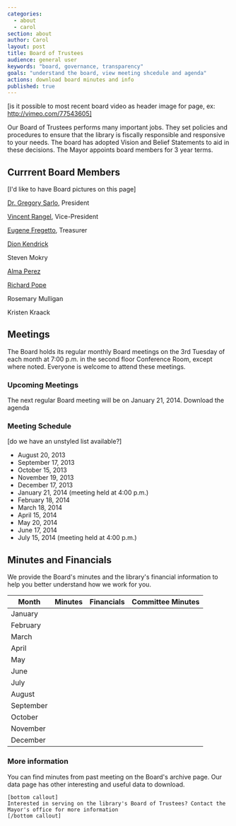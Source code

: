 ```yaml
---
categories: 
  - about
  - carol
section: about
author: Carol
layout: post
title: Board of Trustees
audience: general user
keywords: "board, governance, transparency"
goals: "understand the board, view meeting shcedule and agenda"
actions: download board minutes and info
published: true
---
```


[is it possible to most recent board video as header image for page, ex: http://vimeo.com/77543605]

Our Board of Trustees performs many important jobs. They set policies and procedures to ensure that the library is fiscally responsible and responsive to your needs. The board has adopted Vision and Belief Statements to aid in these decisions. The Mayor appoints board members for 3 year terms. 

## Currrent Board Members

[I'd like to have Board pictures on this page]

[Dr. Gregory Sarlo](mailto:gsarlo@dppl.org), President

[Vincent Rangel](vrangel@dppl.org), Vice-President

[Eugene Fregetto](efregetto@dppl.org), Treasurer

[Dion Kendrick](dkendrick@dppl.org)

Steven Mokry

[Alma Perez](aperez@dppl.org)

[Richard Pope](rpope@dppl.org)

Rosemary Mulligan

Kristen Kraack

## Meetings

The Board holds its regular monthly Board meetings on the 3rd Tuesday of each month at 7:00 p.m. in the second floor Conference Room, except where noted. Everyone is welcome to attend these meetings.

### Upcoming Meetings

The next regular Board meeting will be on January 21, 2014. Download the agenda

### Meeting Schedule

[do we have an unstyled list available?]

- August 20, 2013
- September 17, 2013
- October 15, 2013
- November 19, 2013
- December 17, 2013
- January 21, 2014 (meeting held at 4:00 p.m.)
- February 18, 2014
- March 18, 2014
- April 15, 2014
- May 20, 2014
- June 17, 2014
- July 15, 2014 (meeting held at 4:00 p.m.)

## Minutes and Financials
We provide the Board's minutes and the library's financial information to help you better understand how we work for you.

<table class="info board">
        <thead>
        <tr>
         <th>Month</th>
         <th>Minutes</th>
         <th>Financials</th>
         <th>Committee Minutes</th>
        </tr>
        </thead>
        <tbody>
        <tr>
         <td>January</td>
         <td><!--<a class="download" href="#">Download</a>--></td>
         <td><!--<a class="download" href="#">Download</a>--></td>
         <td><!--<a class="download" href="#">Download</a>--></td>
        </tr>
        <tr>
         <td>February</td>
         <td><!--<a class="download" href="#">Download</a>--></td>
         <td></td>
         <td><!--<a class="download" href="#">Download</a>--></td>
        </tr>
        <tr>
         <td>March</td>
         <td><!--<a class="download" href="#">Download</a>--></td>
         <td></td>
         <td><!--<a class="download" href="#">Download</a>-->
          &nbsp;</td>
        </tr>
        <tr>
         <td>April</td>
         <td><!--<a class="download" href="#">Download</a>--></td>
         <td>&nbsp;</td>
         <td>&nbsp;</td>
        </tr>
        <tr>
         <td>May</td>
         <td><!--<a class="download" href="#">Download</a>--></td>
         <td></td>
         <td>&nbsp;</td>
        </tr>
        <tr>
         <td>June</td>
         <td><!--<a class="download" href="#">Download</a>--></td>
         <td></td>
         <td><!--<a class="download" href="#">Download</a>--></td>
        </tr>
        <tr>
         <td>July</td>
         <td><!--<a class="download" href="#">Download</a>--></td>
         <td></td>
         <td><!--<a class="download" href="#">Download</a>--></td>
        </tr>
        <tr>
         <td>August</td>
         <td><!--<a class="download" href="#">Download</a>--></td>
         <td></td>
         <td></td>
        </tr>
        <tr>
         <td>September</td>
         <td><!--<a class="download" href="#">Download</a>--></td>
         <td>&nbsp;</td>
         <td>&nbsp;</td>
        </tr>
        <tr>
         <td>October</td>
         <td><!--<a class="download" href="#">Download</a>--></td>
         <td><!--<a class="download" href="#">Download</a>--></td>
         <td><!--<a class="download" href="#">Download</a>-->
          &nbsp;</td>
        </tr>
        <tr>
         <td>November</td>
         <td><!--<a class="download" href="#">Download</a>--></td>
         <td></td>
         <td><!--<a class="download" href="#">Download</a>-->
          &nbsp;</td>
        </tr>
        <tr>
         <td>December</td>
         <td><!--<a class="download" href="#">Download</a>--></td>
         <td><!--<a class="download" href="#">Download</a>--></td>
         <td><!--<a class="download" href="#">Download</a>-->
          &nbsp;</td>
        </tr>
        </tbody>
    </table>
    
### More information
You can find minutes from past meeting on the Board's archive page. Our data page has other interesting and useful data to download.
    
    [bottom callout]
    Interested in serving on the library's Board of Trustees? Contact the Mayor's office for more information
    [/bottom callout]



